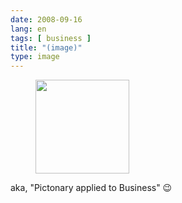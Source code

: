 ```yaml
---
date: 2008-09-16
lang: en
tags: [ business ]
title: "(image)"
type: image
---
```


<figure>
<a
href="https://hugo.ferreira.cc/aka-pictonary-applied-to-business/attachment/1250/"
rel="attachment"><img
src="https://hugo.ferreira.cc/wp-content/uploads/2008/09/buAmlI5IVdy7oe6jK0PelvTMo1_250-150x150.jpg"
srcset="https://hugo.ferreira.cc/wp-content/uploads/2008/09/buAmlI5IVdy7oe6jK0PelvTMo1_250-150x150.jpg 150w, https://hugo.ferreira.cc/wp-content/uploads/2008/09/buAmlI5IVdy7oe6jK0PelvTMo1_250.jpg 175w"
sizes="(max-width: 150px) 100vw, 150px" width="150" height="150" /></a></figure>

aka, "Pictonary applied to Business" 😉

